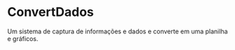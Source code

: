 # ConvertDados
 Um sistema de captura de informações e dados e converte em uma planilha e gráficos.

